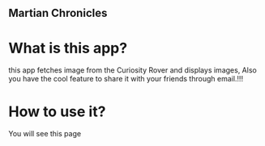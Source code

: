 ## Martian Chronicles


# What is this app?
this app fetches image from the Curiosity Rover and displays images, Also you have the cool feature to share it with your friends through email.!!!
# How to use it?
You will see this page 
